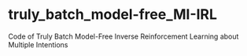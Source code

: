 # truly_batch_model-free_MI-IRL
Code of Truly Batch Model-Free Inverse Reinforcement Learning about Multiple Intentions
